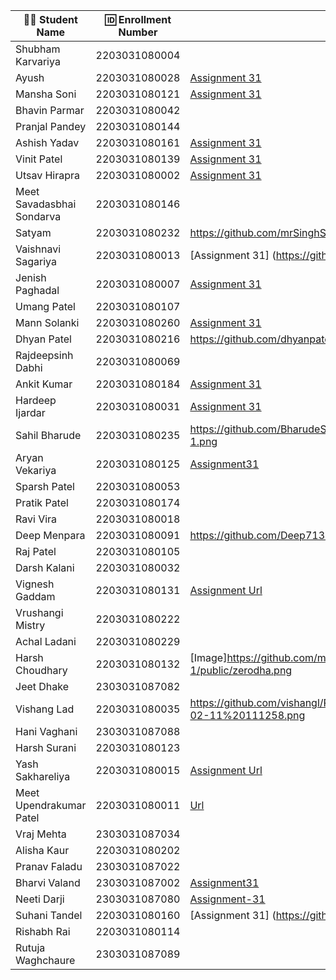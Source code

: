| 👩‍🎓 Student Name               | 🆔 Enrollment Number | Assignment 31 URL | ReactJS Assignments Repo |
|--------------------------------|----------------------|-------------------|-------------|
| Shubham Karvariya              | 2203031080004        |                   |             |
| Ayush                          | 2203031080028        |     [Assignment 31](https://github.com/ayushvadodariya/ReactAssignment/blob/main/public/q1.jpg)              |    [GitHub](https://github.com/ayushvadodariya/ReactAssignment)         |
| Mansha Soni                    | 2203031080121        |    [Assignment 31](https://github.com/mansha-6/ReactJS/blob/main/public/image.jpg)               |     [Github] (https://github.com/mansha-6/ReactJS)        |
| Bhavin Parmar                  | 2203031080042        |                   |             |
| Pranjal Pandey                 | 2203031080144        |                   |             |
| Ashish Yadav                   | 2203031080161        |[Assignment 31](https://github.com/AshishIT611/ReactJS/blob/main/public/zerodha_components.png)                   |[GitHub](https://github.com/AshishIT611/ReactJS)             |
| Vinit Patel                    | 2203031080139        | [Assignment 31](https://github.com/Vinitpatel28/React/blob/main/public/snap.png)| [GitHub] (https://github.com/Vinitpatel28/React)|
| Utsav Hirapra                  | 2203031080002        | [Assignment 31](https://github.com/utsav1213/ReactAssignments/blob/main/public/Q1.png)|[GitHub](https://github.com/ItsJESH/ReactAssignment)             |
| Meet Savadasbhai Sondarva      | 2203031080146        |                   |             |
| Satyam                         | 2203031080232        |https://github.com/mrSinghSatyam/ReactJS/blob/main/source/Q1.jpg|https://github.com/mrSinghSatyam/ReactJS|
| Vaishnavi Sagariya             | 2203031080013        |   [Assignment 31] (https://github.com/sagariyavaishnavi/React_project/blob/main/public/UI1.jpg)  |  [GitHub] (https://github.com/sagariyavaishnavi/React_project) |
| Jenish Paghadal                | 2203031080007        |  [Assignment 31](https://github.com/ItsJESH/ReactAssignment/blob/main/public/Q1.png)                 | [GitHub](https://github.com/ItsJESH/ReactAssignment)            |
| Umang Patel                    | 2203031080107        |                   |             |
| Mann Solanki                   | 2203031080260        | [Assignment 31](https://github.com/MannSolanki/ReactAssignmentWDF/blob/main/public/component.png)                  |             |
| Dhyan Patel                    | 2203031080216        |https://github.com/dhyanpatel3/ReactAssignmentWDF/blob/main/component.png|https://github.com/dhyanpatel3/ReactAssignmentWDF|
| Rajdeepsinh Dabhi              | 2203031080069        |                   |             |
| Ankit Kumar                    | 2203031080184        |[Assignment 31](https://github.com/Ankiitsuthar/ReactAssignment/blob/main/public/Q1.jpg)|[GitHub](https://github.com/Ankiitsuthar/ReactAssignment)|
| Hardeep Ijardar                | 2203031080031        |[Assignment 31](https://github.com/HardeepIjardar/React-Assignments/blob/main/Assignment1/Assignment-1.png)|https://github.com/HardeepIjardar/React-Assignments|
| Sahil Bharude                  | 2203031080235        |https://github.com/BharudeSahil/React-Assignments/blob/main/Assignment1/React-Assignment-1.png|https://github.com/BharudeSahil/React-Assignments/tree/main|
| Aryan Vekariya                 | 2203031080125        |[Assignment31](https://github.com/aaryanvekariya/React/blob/main/task1.png) |[Github](https://github.com/aaryanvekariya/React)             |
| Sparsh Patel                   | 2203031080053        |                   |             |
| Pratik Patel                   | 2203031080174        |                   |             |
| Ravi Vira                      | 2203031080018        |                   |             |
| Deep Menpara                   | 2203031080091        |https://github.com/Deep7133/ReactJS/blob/main/Frontend/image.png                   |https://github.com/Deep7133/ReactJS/tree/main/Frontend             |
| Raj Patel                      | 2203031080105        |                   |             |
| Darsh Kalani                   | 2203031080032        |                   |             |
| Vignesh Gaddam                 | 2203031080131        | [Assignment Url](https://github.com/mrvigneshgaddam/React-Assignment/blob/main/Assignment-1/public/Assignment.png)                  |  [GitHub](https://github.com/mrvigneshgaddam/React-Assignment)           |
| Vrushangi Mistry               | 2203031080222        |                   |             |
| Achal Ladani                   | 2203031080229        |                   |             |
| Harsh Choudhary                | 2203031080132        |[Image]https://github.com/mrHarshchoudhary/ReactAssignment/blob/main/Assignment-1/public/zerodha.png                   |[Github]https://github.com/mrHarshchoudhary/ReactAssignment             |
| Jeet Dhake                     | 2303031087082        |                   |             |
| Vishang Lad                    | 2203031080035        |https://github.com/vishangl/React_Assignments/blob/main/Assignment%201/Screenshot%202025-02-11%20111258.png                   |https://github.com/vishangl/React_Assignments|
| Hani Vaghani                   | 2303031087088        |                   |             |
| Harsh Surani                   | 2203031080123        |                   |             |
| Yash Sakhareliya               | 2203031080015        |[Assignment Url](https://github.com/YashSakhareliya/ReactWdfAssignments/blob/main/image.png)| [Github](https://github.com/YashSakhareliya/ReactWdfAssignments)            |
| Meet Upendrakumar Patel        | 2203031080011        |[Url](https://github.com/MeetPatel54/ReactWDF_Assignments/blob/main/zerodha_components.png)                   |[github](https://github.com/MeetPatel54/ReactWDF_Assignments.git)             |
| Vraj Mehta                     | 2303031087034        |                   |             |
| Alisha Kaur                    | 2203031080202        |                   |             |
| Pranav Faladu                  | 2303031087022        |                   |             |
| Bharvi Valand                  | 2303031087002        |[Assignment31](https://github.com/bharvivaland/ReactAssignments/blob/main/images/finalReact.jpg)|[Github](https://github.com/bharvivaland/ReactAssignments.git)|
| Neeti Darji                    | 2303031087080|[Assignment-31](https://github.com/Neetidarji/React_Assignment/blob/main/task1/image.jpg)|[Github](https://github.com/Neetidarji/React_Assignment)|
| Suhani Tandel                  | 2203031080160        | [Assignment 31] (https://github.com/SuhaniTandel/React/blob/main/public/snap.png) | [Github](https://github.com/SuhaniTandel/React)     |
| Rishabh Rai                    | 2203031080114        |                   |             |
| Rutuja Waghchaure              | 2303031087089        |                   |             |
